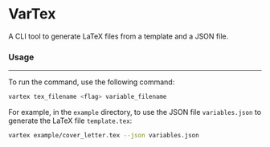 # VarTex
A CLI tool to generate LaTeX files from a template and a JSON file.

### Usage

---
To run the command, use the following command:

```bash
vartex tex_filename <flag> variable_filename 
```

For example, in the `example` directory, to use the JSON file `variables.json` to generate the LaTeX file `template.tex`:

```bash
vartex example/cover_letter.tex --json variables.json
```